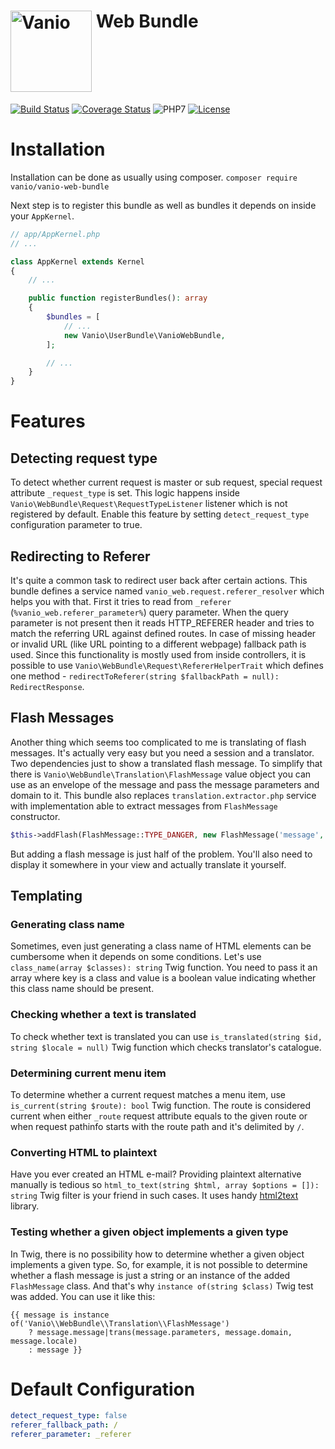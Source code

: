 # [<img alt="Vanio" src="http://www.vanio.cz/img/vanio-logo.png" width="130" align="top">](http://www.vanio.cz) Web Bundle

[![Build Status](https://travis-ci.org/vaniocz/vanio-web-bundle.svg?branch=master)](https://travis-ci.org/vaniocz/vanio-web-bundle)
[![Coverage Status](https://coveralls.io/repos/github/vaniocz/vanio-web-bundle/badge.svg?branch=master)](https://coveralls.io/github/vaniocz/vanio-web-bundle?branch=master)
![PHP7](https://img.shields.io/badge/php-7-6B7EB9.svg)
[![License](https://poser.pugx.org/vanio/vanio-web-bundle/license)](https://github.com/vaniocz/vanio-web-bundle/blob/master/LICENSE)

# Installation
Installation can be done as usually using composer.
`composer require vanio/vanio-web-bundle`

Next step is to register this bundle as well as bundles it depends on inside your `AppKernel`.
```php
// app/AppKernel.php
// ...

class AppKernel extends Kernel
{
    // ...

    public function registerBundles(): array
    {
        $bundles = [
            // ...
            new Vanio\UserBundle\VanioWebBundle,
        ];

        // ...
    }
}
```
# Features

## Detecting request type
To detect whether current request is master or sub request, special request attribute `_request_type` is set.
This logic happens inside `Vanio\WebBundle\Request\RequestTypeListener` listener which is not registered by default.
Enable this feature by setting `detect_request_type` configuration parameter to true. 

## Redirecting to Referer
It's quite a common task to redirect user back after certain actions.
This bundle defines a service named `vanio_web.request.referer_resolver` which helps you with that.
First it tries to read from `_referer` (`%vanio_web.referer_parameter%`) query parameter. 
When the query parameter is not present then it reads HTTP_REFERER header and tries to match the referring URL against
defined routes. In case of missing header or invalid URL (like URL pointing to a different webpage) fallback path
is used. Since this functionality is mostly used from inside controllers,
it is possible to use `Vanio\WebBundle\Request\RefererHelperTrait`
which defines one method - `redirectToReferer(string $fallbackPath = null): RedirectResponse`.

## Flash Messages
Another thing which seems too complicated to me is translating of flash messages.
It's actually very easy but you need a session and a translator.
Two dependencies just to show a translated flash message.
To simplify that there is `Vanio\WebBundle\Translation\FlashMessage` value object you can use as an envelope
of the message and pass the message parameters and domain to it. This bundle also replaces `translation.extractor.php`
service with implementation able to extract messages from `FlashMessage` constructor.

```php
$this->addFlash(FlashMessage::TYPE_DANGER, new FlashMessage('message', ['key' => 'value'], 'vanio_web'));
```

But adding a flash message is just half of the problem.
You'll also need to display it somewhere in your view and actually translate it yourself.

## Templating

### Generating class name
Sometimes, even just generating a class name of HTML elements can be cumbersome when it depends on some conditions.
Let's use `class_name(array $classes): string` Twig function.
You need to pass it an array where key is a class and value is a boolean value indicating whether this class name should
be present.

### Checking whether a text is translated
To check whether text is translated you can use `is_translated(string $id, string $locale = null)` Twig
function which checks translator's catalogue. 

### Determining current menu item
To determine whether a current request matches a menu item, use `is_current(string $route): bool` Twig function.
The route is considered current when either `_route` request attribute equals to the given route or when request
pathinfo starts with the route path and it's delimited by `/`.

### Converting HTML to plaintext
Have you ever created an HTML e-mail? Providing plaintext alternative manually is tedious
so `html_to_text(string $html, array $options = []): string` Twig filter is your friend in such cases.
It uses handy [html2text](https://github.com/mtibben/html2text) library.   

### Testing whether a given object implements a given type
In Twig, there is no possibility how to determine whether a given object implements a given type.
So, for example, it is not possible to determine whether a flash message is just a string or an instance of the added
`FlashMessage` class.
And that's why `instance of(string $class)` Twig test was added. You can use it like this:

```twig
{{ message is instance of('Vanio\\WebBundle\\Translation\\FlashMessage')
    ? message.message|trans(message.parameters, message.domain, message.locale)
    : message }}
```

# Default Configuration
```yml
detect_request_type: false
referer_fallback_path: /
referer_parameter: _referer
```
